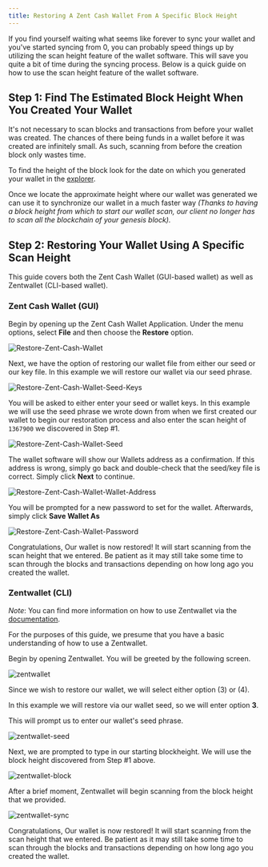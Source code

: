 ```yaml
---
title: Restoring A Zent Cash Wallet From A Specific Block Height
---
```



If you find yourself waiting what seems like forever to sync your wallet and you've started syncing from 0, you can probably speed things up by utilizing the scan height feature of the wallet software. This will save you quite a bit of time during the syncing process. Below is a quick guide on how to use the scan height feature of the wallet software.

## Step 1: Find The Estimated Block Height When You Created Your Wallet

It's not necessary to scan blocks and transactions from before your wallet was created. The chances of there being funds in a wallet before it was created are infinitely small. As such, scanning from before the creation block only wastes time.

To find the height of the block look for the date on which you generated your wallet in the [explorer](https://explorer.zent.cash).

Once we locate the approximate height where our wallet was generated we can use it to synchronize our wallet in a much faster way *(Thanks to having a block height from which to start our wallet scan, our client no longer has to scan all the blockchain of your genesis block).*


## Step 2: Restoring Your Wallet Using A Specific Scan Height

This guide covers both the Zent Cash Wallet (GUI-based wallet) as well as Zentwallet (CLI-based wallet). 

### Zent Cash Wallet (GUI)

Begin by opening up the Zent Cash Wallet Application. Under the menu options, select **File** and then choose the **Restore** option.
    
![Restore-Zent-Cash-Wallet](https://i.imgur.com/NydFHP8.png)

Next, we have the option of restoring our wallet file from either our seed or our key file. In this example we will restore our wallet via our seed phrase.

![Restore-Zent-Cash-Wallet-Seed-Keys](https://i.imgur.com/ypbVKNZ.png?1)

You will be asked to either enter your seed or wallet keys. In this example we will use the seed phrase we wrote down from when we first created our wallet to begin our restoration process and also enter the scan height of `1367900` we discovered in Step #1.

![Restore-Zent-Cash-Wallet-Seed](https://i.imgur.com/UU1X8Fa.png)

The wallet software will show our Wallets address as a confirmation. If this address is wrong, simply go back and double-check that the seed/key file is correct. Simply click **Next** to continue.

![Restore-Zent-Cash-Wallet-Wallet-Address](https://i.imgur.com/eKRexHY.png)

You will be prompted for a new password to set for the wallet. Afterwards, simply click **Save Wallet As**

![Restore-Zent-Cash-Wallet-Password](https://i.imgur.com/CKrJujQ.png)

Congratulations, Our wallet is now restored! It will start scanning from the scan height that we entered. Be patient as it may still take some time to scan through the blocks and transactions depending on how long ago you created the wallet.

### Zentwallet (CLI)

*Note*: You can find more information on how to use Zentwallet via the [documentation](https://docs.zent.cash/guides/wallets/Using-Zentwallet).

For the purposes of this guide, we presume that you have a basic understanding of how to use a Zentwallet.
    
Begin by opening Zentwallet. You will be greeted by the following screen.

![zentwallet](https://i.imgur.com/WVaSbMy.png)

Since we wish to restore our wallet, we will select either option (3) or (4). 

In this example we will restore via our wallet seed, so we will enter option **3**. 

This will prompt us to enter our wallet's seed phrase.

![zentwallet-seed](https://i.imgur.com/t28M2NE.png)

Next, we are prompted to type in our starting blockheight. We will use the block height discovered from Step #1 above.

![zentwallet-block](https://i.imgur.com/q0AqzqH.png)

After a brief moment, Zentwallet will begin scanning from the block height that we provided.

![zentwallet-sync](https://i.imgur.com/7C4c4Lx.png)

Congratulations, Our wallet is now restored! It will start scanning from the scan height that we entered. Be patient as it may still take some time to scan through the blocks and transactions depending on how long ago you created the wallet.
